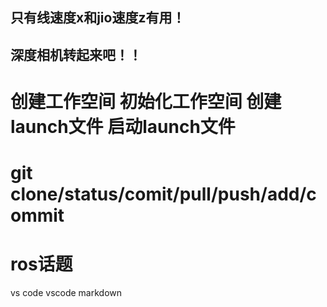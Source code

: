 ## 只有线速度x和jio速度z有用！

## 深度相机转起来吧！！

# 创建工作空间 初始化工作空间 创建launch文件 启动launch文件

# git clone/status/comit/pull/push/add/commit

# ros话题

vs code
vscode markdown
